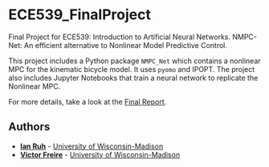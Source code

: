 # ECE539_FinalProject
Final Project for ECE539: Introduction to Artificial Neural Networks. NMPC-Net: An efficient alternative to Nonlinear Model Predictive Control.

This project includes a Python package `NMPC_Net` which contains a nonlinear MPC for the kinematic bicycle model. It uses `pyomo` and IPOPT.
The project also includes Jupyter Notebooks that train a neural network to replicate the Nonlinear MPC.

For more details, take a look at the [Final Report](https://github.com/vifremel/ECE539_FinalProject/blob/master/docs/ECE539_ProjectFinalReport.pdf).


## Authors
* [**Ian Ruh**](mailto:iruh@wisc.edu) - [University of Wisconsin-Madison](https://www.wisc.edu/)
* [**Victor Freire**](mailto:freiremelgiz@wisc.edu) - [University of Wisconsin-Madison](https://www.wisc.edu/)

